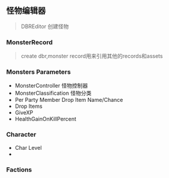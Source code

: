 ## 怪物编辑器
> DBREditor 创建怪物

### MonsterRecord

> create dbr,monster record用来引用其他的records和assets

### Monsters Parameters

- MonsterController 怪物控制器
- MonsterClassification  怪物分类
- Per Party Member Drop Item Name/Chance
- Drop Items
- GiveXP
- HealthGainOnKillPercent

### Character

- Char Level
- 
### Factions
